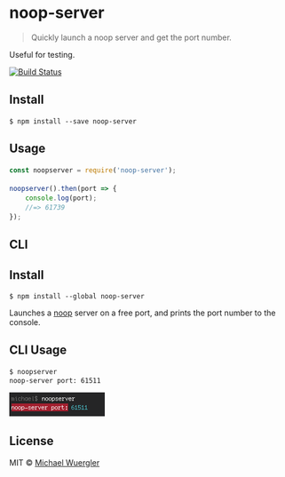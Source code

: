# noop-server 

> Quickly launch a noop server and get the port number.

Useful for testing.

[![Build Status](https://travis-ci.org/radiovisual/noop-server.svg?branch=master)](https://travis-ci.org/radiovisual/noop-server)

## Install

```
$ npm install --save noop-server
```
## Usage

```js
const noopserver = require('noop-server');

noopserver().then(port => {
	console.log(port);
	//=> 61739
});
```

## CLI

## Install

```
$ npm install --global noop-server
```

Launches a [noop](https://en.wikipedia.org/wiki/NOP) server on a free port, and prints the port number to the console.

## CLI Usage
```
$ noopserver
noop-server port: 61511
```

![screenshot](media/screenshot.png)

## License

MIT © [Michael Wuergler](http://numetriclabs.com)
